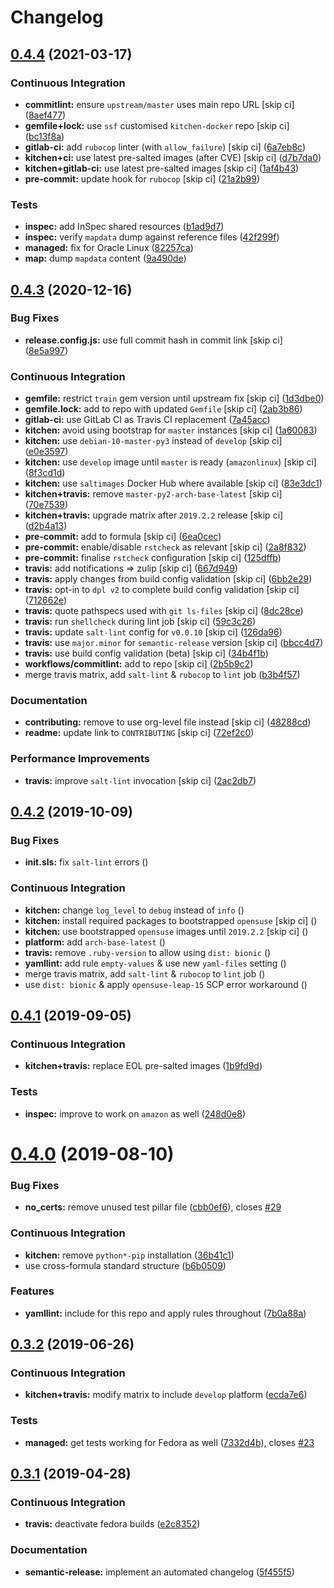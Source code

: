 # Changelog

## [0.4.4](https://github.com/saltstack-formulas/cert-formula/compare/v0.4.3...v0.4.4) (2021-03-17)


### Continuous Integration

* **commitlint:** ensure `upstream/master` uses main repo URL [skip ci] ([8aef477](https://github.com/saltstack-formulas/cert-formula/commit/8aef4779b9282533af6eeeb7d4dda9aeeaba1702))
* **gemfile+lock:** use `ssf` customised `kitchen-docker` repo [skip ci] ([bc13f8a](https://github.com/saltstack-formulas/cert-formula/commit/bc13f8a86dd5fa2124f8a8e6f2ab1d86ffb5def9))
* **gitlab-ci:** add `rubocop` linter (with `allow_failure`) [skip ci] ([6a7eb8c](https://github.com/saltstack-formulas/cert-formula/commit/6a7eb8c27c23a4399ee7eca7c5c791200181319a))
* **kitchen+ci:** use latest pre-salted images (after CVE) [skip ci] ([d7b7da0](https://github.com/saltstack-formulas/cert-formula/commit/d7b7da02ef0cee7783aea29e8ea9b151e8a4b92b))
* **kitchen+gitlab-ci:** use latest pre-salted images [skip ci] ([1af4b43](https://github.com/saltstack-formulas/cert-formula/commit/1af4b436c9349f2489c753aea113dc7c3d3a71f0))
* **pre-commit:** update hook for `rubocop` [skip ci] ([21a2b99](https://github.com/saltstack-formulas/cert-formula/commit/21a2b99e5a3416e060dbdc7a2ec6c9f16f7fe00c))


### Tests

* **inspec:** add InSpec shared resources ([b1ad9d7](https://github.com/saltstack-formulas/cert-formula/commit/b1ad9d79d9df34e500e591bb0315acfddf831067))
* **inspec:** verify `mapdata` dump against reference files ([42f299f](https://github.com/saltstack-formulas/cert-formula/commit/42f299f64acdfa498cb2d6f7457776ad762c96dc))
* **managed:** fix for Oracle Linux ([82257ca](https://github.com/saltstack-formulas/cert-formula/commit/82257ca1cb1853b38e56fd2a8c454ab80515a59d))
* **map:** dump `mapdata` content ([9a490de](https://github.com/saltstack-formulas/cert-formula/commit/9a490ded65caa68ac129b22b7eaf6d4ce7ca54cb))

## [0.4.3](https://github.com/saltstack-formulas/cert-formula/compare/v0.4.2...v0.4.3) (2020-12-16)


### Bug Fixes

* **release.config.js:** use full commit hash in commit link [skip ci] ([8e5a997](https://github.com/saltstack-formulas/cert-formula/commit/8e5a997736f884caf3dfd9cc465739802b362bd0))


### Continuous Integration

* **gemfile:** restrict `train` gem version until upstream fix [skip ci] ([1d3dbe0](https://github.com/saltstack-formulas/cert-formula/commit/1d3dbe01308bd5d6bbbb2f98da0015edbd932004))
* **gemfile.lock:** add to repo with updated `Gemfile` [skip ci] ([2ab3b86](https://github.com/saltstack-formulas/cert-formula/commit/2ab3b86586139968e26d3919ba30ca094d9323e7))
* **gitlab-ci:** use GitLab CI as Travis CI replacement ([7a45acc](https://github.com/saltstack-formulas/cert-formula/commit/7a45accfd6188149576aeceed1203f7fb388c1e7))
* **kitchen:** avoid using bootstrap for `master` instances [skip ci] ([1a60083](https://github.com/saltstack-formulas/cert-formula/commit/1a600836745e98156761f3b1f6cd60470a094729))
* **kitchen:** use `debian-10-master-py3` instead of `develop` [skip ci] ([e0e3597](https://github.com/saltstack-formulas/cert-formula/commit/e0e359705aa76f5e4be8f6c0a4e2c066716c64b0))
* **kitchen:** use `develop` image until `master` is ready (`amazonlinux`) [skip ci] ([8f3cd1d](https://github.com/saltstack-formulas/cert-formula/commit/8f3cd1df058bae7ab6895495a5482dd31438011f))
* **kitchen:** use `saltimages` Docker Hub where available [skip ci] ([83e3dc1](https://github.com/saltstack-formulas/cert-formula/commit/83e3dc1718e92bca036f166c8085e9cf416ad0ab))
* **kitchen+travis:** remove `master-py2-arch-base-latest` [skip ci] ([70e7539](https://github.com/saltstack-formulas/cert-formula/commit/70e7539e878df98b3551dc8560e4cff303daa106))
* **kitchen+travis:** upgrade matrix after `2019.2.2` release [skip ci] ([d2b4a13](https://github.com/saltstack-formulas/cert-formula/commit/d2b4a13a62f1b5b454994e77f8ea928bbc5bc8b2))
* **pre-commit:** add to formula [skip ci] ([6ea0cec](https://github.com/saltstack-formulas/cert-formula/commit/6ea0cec3457d474f8f83a9fdd4239ba0bdac0484))
* **pre-commit:** enable/disable `rstcheck` as relevant [skip ci] ([2a8f832](https://github.com/saltstack-formulas/cert-formula/commit/2a8f832e140dfdbf8143f1337d8a5d7dfa673df5))
* **pre-commit:** finalise `rstcheck` configuration [skip ci] ([125dffb](https://github.com/saltstack-formulas/cert-formula/commit/125dffb59a9429734d337360f407ae0a792902b8))
* **travis:** add notifications => zulip [skip ci] ([667d949](https://github.com/saltstack-formulas/cert-formula/commit/667d9493814b31f43aa371c6284b53333305f8f5))
* **travis:** apply changes from build config validation [skip ci] ([6bb2e29](https://github.com/saltstack-formulas/cert-formula/commit/6bb2e29c9353ee3a9c8985e0ac7568af64307b45))
* **travis:** opt-in to `dpl v2` to complete build config validation [skip ci] ([712662e](https://github.com/saltstack-formulas/cert-formula/commit/712662e8efa9d900eb34e0f3c1fddf832fa2f438))
* **travis:** quote pathspecs used with `git ls-files` [skip ci] ([8dc28ce](https://github.com/saltstack-formulas/cert-formula/commit/8dc28ce85ed7c85b672181a0183c9b1cd59c9422))
* **travis:** run `shellcheck` during lint job [skip ci] ([59c3c26](https://github.com/saltstack-formulas/cert-formula/commit/59c3c26cc7fbbfa63a8ef64cac76345bd9bfb8d8))
* **travis:** update `salt-lint` config for `v0.0.10` [skip ci] ([126da96](https://github.com/saltstack-formulas/cert-formula/commit/126da96d6ef9f671a10009a973386d6cdd2bf0ec))
* **travis:** use `major.minor` for `semantic-release` version [skip ci] ([bbcc4d7](https://github.com/saltstack-formulas/cert-formula/commit/bbcc4d7f5bbe0d0fc55852bf177cb3b999d5a0cb))
* **travis:** use build config validation (beta) [skip ci] ([34b4f1b](https://github.com/saltstack-formulas/cert-formula/commit/34b4f1b3faf5403b5d37fe84ea56502141bc8108))
* **workflows/commitlint:** add to repo [skip ci] ([2b5b9c2](https://github.com/saltstack-formulas/cert-formula/commit/2b5b9c28314aa6c031d22e1500e7ba847eef816e))
* merge travis matrix, add `salt-lint` & `rubocop` to `lint` job ([b3b4f57](https://github.com/saltstack-formulas/cert-formula/commit/b3b4f578f1c532864a8209820e2afc907746d7d6))


### Documentation

* **contributing:** remove to use org-level file instead [skip ci] ([48288cd](https://github.com/saltstack-formulas/cert-formula/commit/48288cdc0c26a06c72f496904a2c527cc70ebc23))
* **readme:** update link to `CONTRIBUTING` [skip ci] ([72ef2c0](https://github.com/saltstack-formulas/cert-formula/commit/72ef2c0314ab7ccc4b85a59bdb9460953d16791c))


### Performance Improvements

* **travis:** improve `salt-lint` invocation [skip ci] ([2ac2db7](https://github.com/saltstack-formulas/cert-formula/commit/2ac2db71c5a005f09e534b5174a3c5956d13ff56))

## [0.4.2](https://github.com/saltstack-formulas/cert-formula/compare/v0.4.1...v0.4.2) (2019-10-09)


### Bug Fixes

* **init.sls:** fix `salt-lint` errors ([](https://github.com/saltstack-formulas/cert-formula/commit/ce1d540))


### Continuous Integration

* **kitchen:** change `log_level` to `debug` instead of `info` ([](https://github.com/saltstack-formulas/cert-formula/commit/6c78248))
* **kitchen:** install required packages to bootstrapped `opensuse` [skip ci] ([](https://github.com/saltstack-formulas/cert-formula/commit/40cfc7e))
* **kitchen:** use bootstrapped `opensuse` images until `2019.2.2` [skip ci] ([](https://github.com/saltstack-formulas/cert-formula/commit/7653b5d))
* **platform:** add `arch-base-latest` ([](https://github.com/saltstack-formulas/cert-formula/commit/743c609))
* **travis:** remove `.ruby-version` to allow using `dist: bionic` ([](https://github.com/saltstack-formulas/cert-formula/commit/f89732b))
* **yamllint:** add rule `empty-values` & use new `yaml-files` setting ([](https://github.com/saltstack-formulas/cert-formula/commit/5c5c218))
* merge travis matrix, add `salt-lint` & `rubocop` to `lint` job ([](https://github.com/saltstack-formulas/cert-formula/commit/d680428))
* use `dist: bionic` & apply `opensuse-leap-15` SCP error workaround ([](https://github.com/saltstack-formulas/cert-formula/commit/45d9085))

## [0.4.1](https://github.com/saltstack-formulas/cert-formula/compare/v0.4.0...v0.4.1) (2019-09-05)


### Continuous Integration

* **kitchen+travis:** replace EOL pre-salted images ([1b9fd9d](https://github.com/saltstack-formulas/cert-formula/commit/1b9fd9d))


### Tests

* **inspec:** improve to work on `amazon` as well ([248d0e8](https://github.com/saltstack-formulas/cert-formula/commit/248d0e8))

# [0.4.0](https://github.com/saltstack-formulas/cert-formula/compare/v0.3.2...v0.4.0) (2019-08-10)


### Bug Fixes

* **no_certs:** remove unused test pillar file ([cbb0ef6](https://github.com/saltstack-formulas/cert-formula/commit/cbb0ef6)), closes [#29](https://github.com/saltstack-formulas/cert-formula/issues/29)


### Continuous Integration

* **kitchen:** remove `python*-pip` installation ([36b41c1](https://github.com/saltstack-formulas/cert-formula/commit/36b41c1))
* use cross-formula standard structure ([b6b0509](https://github.com/saltstack-formulas/cert-formula/commit/b6b0509))


### Features

* **yamllint:** include for this repo and apply rules throughout ([7b0a88a](https://github.com/saltstack-formulas/cert-formula/commit/7b0a88a))

## [0.3.2](https://github.com/saltstack-formulas/cert-formula/compare/v0.3.1...v0.3.2) (2019-06-26)


### Continuous Integration

* **kitchen+travis:** modify matrix to include `develop` platform ([ecda7e6](https://github.com/saltstack-formulas/cert-formula/commit/ecda7e6))


### Tests

* **managed:** get tests working for Fedora as well ([7332d4b](https://github.com/saltstack-formulas/cert-formula/commit/7332d4b)), closes [#23](https://github.com/saltstack-formulas/cert-formula/issues/23)

## [0.3.1](https://github.com/saltstack-formulas/cert-formula/compare/v0.3.0...v0.3.1) (2019-04-28)


### Continuous Integration

* **travis:** deactivate fedora builds ([e2c8352](https://github.com/saltstack-formulas/cert-formula/commit/e2c8352))


### Documentation

* **semantic-release:** implement an automated changelog ([5f455f5](https://github.com/saltstack-formulas/cert-formula/commit/5f455f5))
